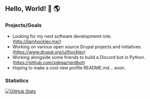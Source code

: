 ## Hello, World! 👋 :earth_americas:

### Projects/Goals

* Looking for my next software developmemt role. (http://liamhockley.me/)
* Working on various open source Drupal projects and initiatives. (https://www.drupal.org/u/lhockley)
* Working alongside some friends to build a Discord bot in Python. (https://github.com/xdega/nerdbot)
* Hoping to make a cool new profile README.md... soon.

### Statistics

[![GitHub Stats](https://github-readme-stats.vercel.app/api?username=xdega&show_icons=true&hide_title=true&include_all_commits=true)]()
